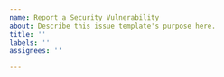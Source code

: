 ```yaml
---
name: Report a Security Vulnerability
about: Describe this issue template's purpose here.
title: ''
labels: ''
assignees: ''

---
```



